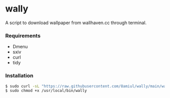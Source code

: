 # wally
A script to download wallpaper from wallhaven.cc through terminal.

### Requirements
* Dmenu
* sxiv
* curl
* tidy

### Installation 
```sh
$ sudo curl -sL "https://raw.githubusercontent.com/8amiul/wally/main/wally" -o /usr/local/bin/wally
$ sudo chmod +x /usr/local/bin/wally
```
